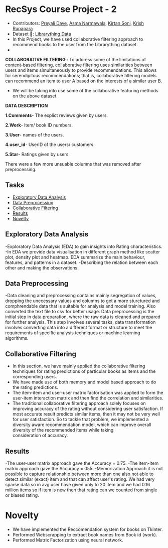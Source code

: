 # RecSys Course Project - 2

- Contributors: [Preyali Dave](https://github.com/preyali), [Asma Narmawala](https://github.com/asma-2922), [Kirtan Soni](https://github.com/kir1906), [Krish Rupapara](https://github.com/KrishRupapara)
- Dataset :link:: [Librarything Data](https://cseweb.ucsd.edu/~jmcauley/datasets.html#social_data)
- In this Project, we have used collaborative filtering approach to recommend books to the user from the Librarything dataset.
- 
**COLLABORATIVE FILTERING** : To address some of the limitations of content-based filtering, collaborative filtering uses similarities between users and items simultaneously to provide recommendations. This allows for serendipitous recommendations; that is, collaborative filtering models can recommend an item to user A based on the interests of a similar user B.
 
- We will be taking into use some of the collaborative featuring methods on the above dataset.
  
**DATA DESCRIPTION**

  **1.Comments**- The explict reviews given by users.
  
  **2.Work**- Item/ book ID numbers.
  
  **3.User**- names of the users. 
  
  **4.user_id**- UserID of the users/ customers.
  
  **5.Star**- Ratings given by users.
  
  There were a few more unsuable columns that was removed after preprocessing.
  

## Tasks

- <a href='#exploratory-data-analysis'>Exploratory Data Analysis</a>
- <a href='#data-preprocessing'>Data Preprocessing</a>
- <a href='#collaborative-filtering'>Collaborative Filtering</a>
- <a href='#results'>Results</a>
- <a href='#novelty'>Novelty</a>


## Exploratory Data Analysis

-Exploratory Data Analysis (EDA) to gain insights into Rating characteristics.
-In EDA we provide data visualisation in different graph method like scatter plot, density plot and heatmap. EDA summarize the main behaviour, features, and patterns in a dataset.
-Describing the relation between each other and making the observations.

## Data Preprocessing
-Data cleaning and preprocessing contains mainly segregation of values, dropping the unecessary values and columns to get a more sturctured and comphrendable data that is suitable for analysis and model training. Also converted the text file to csv for better usage.
Data preprocessing is the initial step in data preparation, where the raw data is cleaned and prepared for further analysis.
This step involves several tasks, data transformation involves converting data into a different format or structure to meet the requirements of specific analysis techniques or machine learning algorithms.



## Collaborative Filtering
- In this section, we have mainly applied the collaborative filtering techniques for rating predictions of particular books as items and the corresponding users.
- We have made use of both memory and model based approach to do the rating predictions.
- The item-item and user-user matrix factorisation was applied to form the user-item interaction matrix and then find the correlation and similarities.
- The traditional collaborative filtering approach solely focuses on improving accuracy of the rating without considering user satisfaction. If most accurate result predicts similar items, then it may not be very well for user satisfaction. So to tackle that problem, we implemented a diversity aware recommendation model, which can improve overall diversity of the recommended items while taking consideration of accuracy.
  

## Results
-The user-user matrix approach gave the Accuracy = 0.75.
-The item-item matrix approach gave the Accuracy = 055.
-Memorization Approach it is not possible to capture relationship between more than one also not able to detect similar (exact) item and that can affect user's rating. We had very sparse data so in avg user have given only to 20 item and we had 0.16 million items so if item is new then that rating can we counted from single or biased rating.

# Novelty
- We have implemented the Reccomendation system for books on Tkinter.
- Performed Webscrapping to extract book names from Book id (work).
- Performed Matrix Factorization using neural network. 
